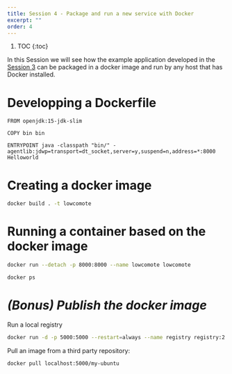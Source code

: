 ```yaml
---
title: Session 4 - Package and run a new service with Docker
excerpt: ""
order: 4
---
```


1. TOC
{:toc}


In this Session we will see how the example application developed in the [Session 3](/session3_develop.html) can be packaged in a docker image and run by any host that has Docker installed.

# Developping a Dockerfile

```
FROM openjdk:15-jdk-slim

COPY bin bin

ENTRYPOINT java -classpath "bin/" -agentlib:jdwp=transport=dt_socket,server=y,suspend=n,address=*:8000 Helloworld
```

# Creating a docker image

```bash
docker build . -t lowcomote
```

# Running a container based on the docker image

```bash
docker run --detach -p 8000:8000 --name lowcomote lowcomote
```

```bash
docker ps
```

# *(Bonus) Publish the docker image*

Run a local registry

```bash
docker run -d -p 5000:5000 --restart=always --name registry registry:2
```


Pull an image from a third party repository:
```bash
docker pull localhost:5000/my-ubuntu
```
